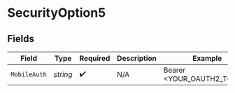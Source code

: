 # SecurityOption5


## Fields

| Field                      | Type                       | Required                   | Description                | Example                    |
| -------------------------- | -------------------------- | -------------------------- | -------------------------- | -------------------------- |
| `MobileAuth`               | *string*                   | :heavy_check_mark:         | N/A                        | Bearer <YOUR_OAUTH2_TOKEN> |